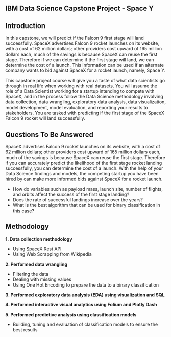 ## **IBM Data Science Capstone Project - Space Y**


## **Introduction**

In this capstone, we will predict if the Falcon 9 first stage will land successfully. SpaceX advertises Falcon 9 rocket launches on its website, with a cost of 62 million dollars; other providers cost upward of 165 million dollars each, much of the savings is because SpaceX can reuse the first stage. Therefore if we can determine if the first stage will land, we can determine the cost of a launch. This information can be used if an alternate company wants to bid against SpaceX for a rocket launch, namely, Space Y.

This capstone project course will give you a taste of what data scientists go through in real life when working with real datasets. You will assume the role of a Data Scientist working for a startup intending to compete with SpaceX, and in the process follow the Data Science methodology involving data collection, data wrangling, exploratory data analysis, data visualization, model development, model evaluation, and reporting your results to stakeholders. You are tasked with predicting if the first stage of the SpaceX Falcon 9 rocket will land successfully.

## **Questions To Be Answered**
SpaceX advertises Falcon 9 rocket launches on its website, with a cost of 62 million dollars; other providers cost upward of 165 million dollars each, much of the savings is because SpaceX can reuse the first stage. Therefore if you can accurately predict the likelihood of the first stage rocket landing successfully, you can determine the cost of a launch. With the help of your Data Science findings and models, the competing startup you have been hired by can make more informed bids against SpaceX for a rocket launch.
  * How do variables such as payload mass, launch site, number of flights, and orbits affect the success of the first stage landing?
  * Does the rate of successful landings increase over the years?
  * What is the best algorithm that can be used for binary classification in this case?
  
## **Methodology**
**1. Data collection methodology**
  * Using SpaceX Rest API
  * Using Web Scrapping from Wikipedia
  
**2. Performed data wrangling**
  * Filtering the data
  * Dealing with missing values
  * Using One Hot Encoding to prepare the data to a binary classification
  
**3. Performed exploratory data analysis (EDA) using visualization and SQL**

**4. Performed interactive visual analytics using Folium and Plotly Dash**

**5. Performed predictive analysis using classification models**

  * Building, tuning and evaluation of classification models to ensure the best results
